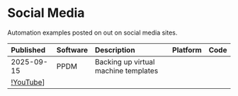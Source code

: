 # Social Media
Automation examples posted on out on social media sites.

| Published   | Software | Description                                 | Platform  | Code |
| :-----------| :--------| :-------------------------------------------| :--------:| :---:|
| 2025-09-15  | PPDM     | Backing up virtual machine templates        | 
[!YouTube](/assets/YouTube_icon.png)]   |      |
